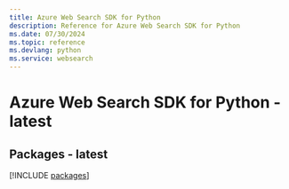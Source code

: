 ```yaml
---
title: Azure Web Search SDK for Python
description: Reference for Azure Web Search SDK for Python
ms.date: 07/30/2024
ms.topic: reference
ms.devlang: python
ms.service: websearch
---
```

# Azure Web Search SDK for Python - latest
## Packages - latest
[!INCLUDE [packages](web-search-index.md)]